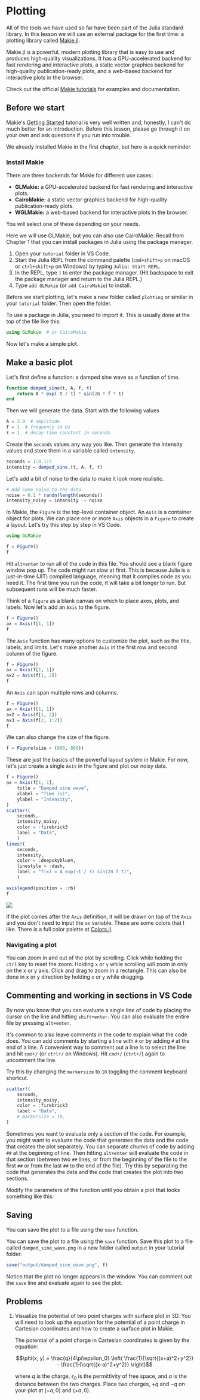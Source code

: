 # Plotting

All of the tools we have used so far have been part of the Julia standard library.
In this lesson we will use an external package for the first time: a plotting library called [Makie.jl](https://makie.org).

Makie.jl is a powerful, modern plotting library that is easy to use and produces high-quality visualizations.
It has a GPU-accelerated backend for fast rendering and interactive plots, a static vector graphics backend for high-quality publication-ready plots, and a web-based backend for interactive plots in the browser.
 
Check out the official [Makie tutorials](https://docs.makie.org/stable/tutorials/getting-started) for examples and documentation.


## Before we start
Makie's [Getting Started](https://docs.makie.org/stable/tutorials/getting-started) tutorial is very well written and, honestly, I can't do much better for an introduction.
Before this lesson, please go through it on your own and ask questions if you run into trouble.

We already installed Makie in the first chapter, but here is a quick reminder.


### Install Makie
There are three backends for Makie for different use cases:
- **GLMakie:** a GPU-accelerated backend for fast rendering and interactive plots.
- **CairoMakie:** a static vector graphics backend for high-quality publication-ready plots.
- **WGLMakie:** a web-based backend for interactive plots in the browser.

You will select one of these depending on your needs.

Here we will use GLMakie, but you can also use CairoMakie.
Recall from Chapter 1 that you can install packages in Julia using the package manager.

1. Open your `tutorial` folder in VS Code.
2. Start the Julia REPL from the command palette (`cmd+shift+p` on macOS or `ctrl+shift+p` on Windows) by typing `Julia: Start REPL`.
2. In the REPL, type `]` to enter the package manager. (Hit backspace to exit the package manager and return to the Julia REPL.)
4. Type `add GLMakie` (or `add CairoMakie`) to install.

Before we start plotting, let's make a new folder called `plotting` or similar in your `tutorial` folder.
Then open the folder.

To use a package in Julia, you need to import it.
This is usually done at the top of the file like this:

```julia
using GLMakie  # or CairoMakie
```

Now let's make a simple plot.


## Make a basic plot
Let's first define a function: a damped sine wave as a function of time.

```julia
function damped_sine(t, A, f, τ)
    return A * exp(-t / τ) * sin(2π * f * t)
end
```

Then we will generate the data.
Start with the following values

```julia
A = 3.0  # amplitude
f = 1  # frequency in Hz
τ = 1  # decay time constant in seconds
```

Create the `seconds` values any way you like.
Then generate the intensity values and store them in a variable called `intensity`.

```julia
seconds = 1:0.1:5
intensity = damped_sine.(t, A, f, τ)
```

Let's add a bit of noise to the data to make it look more realistic.

```julia
# Add some noise to the data
noise = 0.1 * randn(length(seconds))
intensity_noisy = intensity .+ noise
```

In Makie, the `Figure` is the top-level container object.
An `Axis` is a container object for plots.
We can place one or more `Axis` objects in a `Figure` to create a layout.
Let's try this step by step in VS Code.

```julia
using GLMakie

f = Figure()
f
```

Hit `alt+enter` to run all of the code in this file. You should see a blank figure window pop up.
The code might run slow at first.
This is because Julia is a just-in-time (JIT) compiled language, meaning that it compiles code as you need it.
The first time you run the code, it will take a bit longer to run.
But subsequent runs will be much faster.

Think of a `Figure` as a blank canvas on which to place axes, plots, and labels.
Now let's add an `Axis` to the figure.

```julia
f = Figure()
ax = Axis(f[1, 1])
f
```

The `Axis` function has many options to customize the plot, such as the title, labels, and limits.
Let's make another `Axis` in the first row and second column of the figure.

```julia
f = Figure()
ax = Axis(f[1, 1])
ax2 = Axis(f[1, 2])
f
```

An `Axis` can span multiple rows and columns.

```julia
f = Figure()
ax = Axis(f[1, 1])
ax2 = Axis(f[1, 2])
ax3 = Axis(f[2, 1:2])
f
```

We can also change the size of the figure.

```julia
f = Figure(size = (800, 800))
```

These are just the basics of the powerful layout system in Makie.
For now, let's just create a single `Axis` in the figure and plot our noisy data.

```julia
f = Figure()
ax = Axis(f[1, 1],
    title = "Damped sine wave",
    xlabel = "Time (s)",
    ylabel = "Intensity",
)
scatter!(
    seconds,
    intensity_noisy,
    color = :firebrick3
    label = "Data",
    )
lines!(
    seconds,
    intensity,
    color = :deepskyblue4,
    linestyle = :dash,
    label = "f(x) = A exp(−t / τ) sin(2π f t)",
    )

axislegend(position = :rb)
f
```
![](../images/damped_sine_wave.png)


If the plot comes after the `Axis` definition, it will be drawn on top of the `Axis` and you don't need to input the `ax` variable.
These are some colors that I like.
There is a full color palette at [Colors.jl](https://juliagraphics.github.io/Colors.jl/latest/namedcolors/).


### Navigating a plot
You can zoom in and out of the plot by scrolling.
Click while holding the `ctrl` key to reset the zoom.
Holding `x` or `y` while scrolling will zoom in only on the x or y axis.
Click and drag to zoom in a rectangle.
This can also be done in x or y direction by holding `x` or `y` while dragging.


## Commenting and working in sections in VS Code
By now you know that you can evaluate a single line of code by placing the cursor on the line and hitting `shift+enter`.
You can also evaluate the entire file by pressing `alt+enter`.

It's common to also leave comments in the code to explain what the code does.
You can add comments by starting a line with `#` or by adding `#` at the end of a line.
A convenient way to comment out a line is to select the line and hit `cmd+/` (or `ctrl+/` on Windows).
Hit `cmd+/` (`ctrl+/`) again to uncomment the line.

Try this by changing the `markersize` to `10` toggling the comment keyboard shortcut.

```julia
scatter!(
    seconds,
    intensity_noisy,
    color = :firebrick3
    label = "Data",
    # markersize = 10,
)
```

Sometimes you want to evaluate only a section of the code.
For example, you might want to evaluate the code that generates the data and the code that creates the plot separately.
You can separate chunks of code by adding `##` at the beginning of line.
Then hitting `alt+enter` will evaluate the code in that section (between two `##` lines, or from the beginning of the file to the first `##` or from the last `##` to the end of the file).
Try this by separating the code that generates the data and the code that creates the plot into two sections.

Modify the parameters of the function until you obtain a plot that looks something like this:


## Saving
You can save the plot to a file using the `save` function.

You can save the plot to a file using the `save` function.
Save this plot to a file called `damped_sine_wave.png` in a new folder called `output` in your tutorial folder.

```julia
save("output/damped_sine_wave.png", f)
```

Notice that the plot no longer appears in the window.
You can comment out the `save` line and evaluate again to see the plot.


## Problems
1. Visualize the potential of two point charges with surface plot in 3D.
You will need to look up the equation for the potential of a point charge in Cartesian coordinates and how to create a surface plot in Makie.

    The potential of a point charge in Cartesian coordinates is given by the equation:

    $$\phi(x, y) = \frac{q}{4\pi\epsilon_0} \left( \frac{1}{\sqrt{(x+a)^2+y^2}} - \frac{1}{\sqrt{(x-a)^2+y^2}} \right)$$

    where $q$ is the charge, $\epsilon_0$ is the permittivity of free space, and $a$ is the distance between the two charges.
    Place two charges, $+q$ and $-q$ on your plot at $(-a, 0)$ and $(+a, 0)$.
